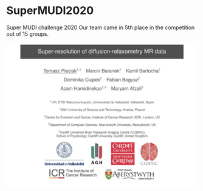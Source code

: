 # SuperMUDI2020
Super MUDI challenge 2020
Our team came in 5th place in the competition out of 15 groups.

![poster](https://github.com/KamilBartocha/machine-learning-self-academy/blob/master/2020_super_MUDI_challenge/MUDI2020_poster_presentation.jpeg)
